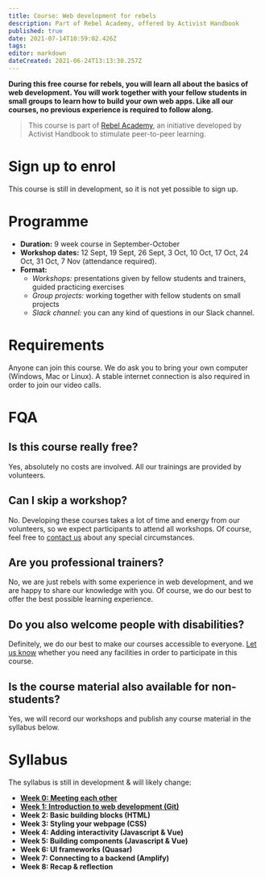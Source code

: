 ```yaml
---
title: Course: Web development for rebels
description: Part of Rebel Academy, offered by Activist Handbook
published: true
date: 2021-07-14T10:59:02.426Z
tags: 
editor: markdown
dateCreated: 2021-06-24T13:13:30.257Z
---
```


**During this free course for rebels, you will learn all about the basics of web development. You will work together with your fellow students in small groups to learn how to build your own web apps. Like all our courses, no previous experience is required to follow along.**

> This course is part of [Rebel Academy](/academy), an initiative developed by Activist Handbook to stimulate peer-to-peer learning.

# Sign up to enrol

This course is still in development, so it is not yet possible to sign up.

# Programme

-   **Duration:** 9 week course in September-October
-   **Workshop dates:** 12 Sept, 19 Sept, 26 Sept, 3 Oct, 10 Oct, 17 Oct, 24 Oct, 31 Oct, 7 Nov (attendance required).
-   **Format:**
    -   *Workshops:* presentations given by fellow students and trainers, guided practicing exercises
    -   *Group projects:* working together with fellow students on small projects
    -   *Slack channel:* you can any kind of questions in our Slack channel.

# Requirements

Anyone can join this course. We do ask you to bring your own computer (Windows, Mac or Linux). A stable internet connection is also required in order to join our video calls.

# FQA

## Is this course really free?

Yes, absolutely no costs are involved. All our trainings are provided by volunteers.

## Can I skip a workshop?

No. Developing these courses takes a lot of time and energy from our volunteers, so we expect participants to attend all workshops. Of course, feel free to [contact us](mailto:contact@activisthandbook.org) about any special circumstances.

## Are you professional trainers?

No, we are just rebels with some experience in web development, and we are happy to share our knowledge with you. Of course, we do our best to offer the best possible learning experience.

## Do you also welcome people with disabilities?

Definitely, we do our best to make our courses accessible to everyone. [Let us know](mailto:contact@activisthandbook.org) whether you need any facilities in order to participate in this course.

## Is the course material also available for non-students?

Yes, we will record our workshops and publish any course material in the syllabus below.

# Syllabus

The syllabus is still in development & will likely change:

-   [**Week 0: Meeting each other**](https://docs.google.com/document/d/1FvdFVvG8tCFiE8BDQQxvPT1Bjnqcd1lxuagnrbYXri0/edit#heading=h.ki4i8t6l4alr)
-   [**Week 1: Introduction to web development (Git)**](https://docs.google.com/document/d/1ywTgMs2byXCT-xl61VOuv-lwvRTUvsuYm76ZvJO_BdI/edit)
-   **Week 2: Basic building blocks (HTML)**
-   **Week 3: Styling your webpage (CSS)**
-   **Week 4: Adding interactivity (Javascript & Vue)**
-   **Week 5: Building components (Javascript & Vue)**
-   **Week 6: UI frameworks (Quasar)**
-   **Week 7: Connecting to a backend (Amplify)**
-   **Week 8: Recap & reflection**